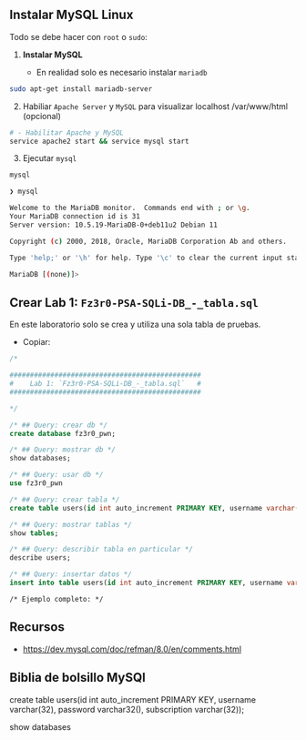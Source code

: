 
## Instalar MySQL Linux

Todo se debe hacer con `root` o `sudo`:

1. **Instalar MySQL**

    - En realidad solo es necesario instalar `mariadb`
 
````sh
sudo apt-get install mariadb-server
````

2. Habiliar `Apache Server` y `MySQL` para visualizar localhost /var/www/html (opcional)

````sh
# - Habilitar Apache y MySQL
service apache2 start && service mysql start  
````

3. Ejecutar `mysql`

````sh
mysql
````

````sh
❯ mysql

Welcome to the MariaDB monitor.  Commands end with ; or \g.
Your MariaDB connection id is 31
Server version: 10.5.19-MariaDB-0+deb11u2 Debian 11

Copyright (c) 2000, 2018, Oracle, MariaDB Corporation Ab and others.

Type 'help;' or '\h' for help. Type '\c' to clear the current input statement.

MariaDB [(none)]>
````

## Crear Lab 1: `Fz3r0-PSA-SQLi-DB_-_tabla.sql`

En este laboratorio solo se crea y utiliza una sola tabla de pruebas.

- Copiar:

````sql
/*

###############################################
#    Lab 1: `Fz3r0-PSA-SQLi-DB_-_tabla.sql`   #
############################################### 

*/

/* ## Query: crear db */
create database fz3r0_pwn;

/* ## Query: mostrar db */
show databases;

/* ## Query: usar db */
use fz3r0_pwn

/* ## Query: crear tabla */
create table users(id int auto_increment PRIMARY KEY, username varchar(32), password varchar(32), subscription varchar(32));

/* ## Query: mostrar tablas */
show tables;

/* ## Query: describir tabla en particular */
describe users;

/* ## Query: insertar datos */
insert into table users(id int auto_increment PRIMARY KEY, username varchar(32), password varchar(32), subscription varchar(32));
````


````
/* Ejemplo completo: */
````
## Recursos

- https://dev.mysql.com/doc/refman/8.0/en/comments.html



## Biblia de bolsillo MySQl

create table users(id int auto_increment PRIMARY KEY, username varchar(32), password varchar32(), subscription varchar(32));

show databases
